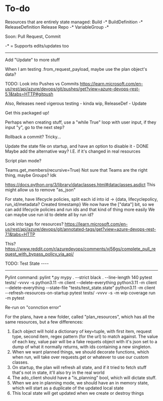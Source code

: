 # To-do

Resources that are entirely state managed:
Build -*
BuildDefinition -*
ReleaseDefinition
Release
Repo -*
VariableGroup -*

Soon:
Pull Request, Commit

-* = Supports edits/updates too

-----

Add "Update" to more stuff

When I am testing .from_request_payload, maybe use the plan object's data?

TODO: Look into Pushes vs Commits <https://learn.microsoft.com/en-us/rest/api/azure/devops/git/pushes/get?view=azure-devops-rest-5.1&tabs=HTTP#gitpush>

Also, Releases need vigerous testing - kinda wip, ReleaseDef - Update

Get this packaged up!

Perhaps when creating stuff, use a "while True" loop with user input, if they input "y", go to the next step?

Rollback a commit? Tricky...

Update the state file on startup, and have an option to disable it - DONE
Maybe add the alternative way? I.E. if it's changed in real resources

Script plan mode?

Teams.get_members(recursive=True)  Not sure that Teams are the right thing, maybe Groups? Idk

<https://docs.python.org/3/library/dataclasses.html#dataclasses.asdict>
This might allow us to remove "as_json"

For state, have lifecycle policies, split each id into id -> {data, lifecyclepolicy, run_id/metadata? Created timestamp}
We now have the ["data"] bit, so we can add lifecycle policies and run ids and that kind of thing more easily
We can maybe use run id to delete all by run id?

Look into tags for resources?
<https://learn.microsoft.com/en-us/rest/api/azure/devops/git/annotated-tags/get?view=azure-devops-rest-7.1&tabs=HTTP>

This?
<https://www.reddit.com/r/azuredevops/comments/xj56gs/complete_pull_request_with_bypass_policy_via_api/>

TODO: Test State ----

-----

Pylint command:
pylint *.py
mypy . --strict
black . --line-length 140
pytest tests/ -vvvv -s
python3.11 -m client --delete-everything
python3.11 -m client --delete-everything --state-file "tests/test_state.state"
python3.11 -m client --refresh-resources-on-startup
pytest tests/ -vvvv -s -m wip
coverage run -m pytest

Re-run on "connction error"

For the plans, have a new folder, called "plan_resources", which has all the same resources, but a few differences:

1. Each object will hold a dictionary of key=tuple, with first item, request type, second item, regex pattern (for the url) to match against. The value of each key, value pair will be a fake requets object with it's json set to a dump of what it normally returns, with ids containing a new singleton.
2. When we want planned things, we should decorate functions, which when run, will take over requests.get or whatever to use our custom classes.
3. On startup, the plan will refresh all state, and if it tried to fetch stuff that's not in state, it'll also try in the real world
4. The ado_client should have a "is_planning" bool, which will dictate stuff.
5. When we are in planning mode, we should have an in memory state, which will start as a duplicate of the updated local state
6. This local state will get updated when we create or destroy things
